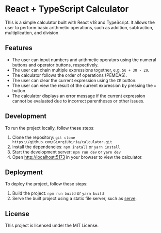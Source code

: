 # React + TypeScript Calculator

This is a simple calculator built with React v18 and TypeScript. It allows the user to perform basic arithmetic operations, such as addition, subtraction, multiplication, and division.

## Features

* The user can input numbers and arithmetic operators using the numeral buttons and operator buttons, respectively.
* The user can chain multiple expressions together, e.g. `50 + 30 - 20`.
* The calculator follows the order of operations (PEMDAS).
* The user can clear the current expression using the `CE` button.
* The user can view the result of the current expression by pressing the `=` button.
* The calculator displays an error message if the current expression cannot be evaluated due to incorrect parentheses or other issues.

## Development

To run the project locally, follow these steps:

1. Clone the repository: `git clone https://github.com/GiorgiUbiria/calculator.git`
2. Install the dependencies: `npm install` or `yarn install`
3. Start the development server: `npm run dev` or `yarn dev`
4. Open [http://localhost:5173](http://localhost:5173/) in your browser to view the calculator.

## Deployment

To deploy the project, follow these steps:

1. Build the project: `npm run build` or `yarn build`
2. Serve the built project using a static file server, such as [serve](https://www.npmjs.com/package/serve).

## License

This project is licensed under the MIT License.
